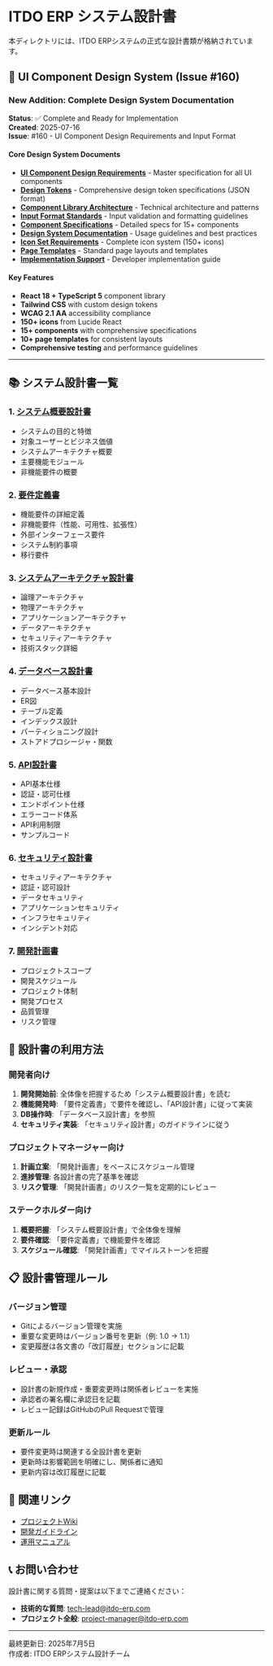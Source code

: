 # ITDO ERP システム設計書

本ディレクトリには、ITDO ERPシステムの正式な設計書類が格納されています。

## 🎨 UI Component Design System (Issue #160)

### New Addition: Complete Design System Documentation
**Status**: ✅ Complete and Ready for Implementation  
**Created**: 2025-07-16  
**Issue**: #160 - UI Component Design Requirements and Input Format  

#### Core Design System Documents
- **[UI Component Design Requirements](./UI_COMPONENT_DESIGN_REQUIREMENTS.md)** - Master specification for all UI components
- **[Design Tokens](./design-tokens.json)** - Comprehensive design token specifications (JSON format)
- **[Component Library Architecture](./COMPONENT_LIBRARY_ARCHITECTURE.md)** - Technical architecture and patterns
- **[Input Format Standards](./INPUT_FORMAT_STANDARDS.md)** - Input validation and formatting guidelines
- **[Component Specifications](./COMPONENT_SPECIFICATIONS.md)** - Detailed specs for 15+ components
- **[Design System Documentation](./DESIGN_SYSTEM_DOCUMENTATION.md)** - Usage guidelines and best practices
- **[Icon Set Requirements](./ICON_SET_REQUIREMENTS.md)** - Complete icon system (150+ icons)
- **[Page Templates](./PAGE_TEMPLATES_SPECIFICATIONS.md)** - Standard page layouts and templates
- **[Implementation Support](./IMPLEMENTATION_SUPPORT.md)** - Developer implementation guide

#### Key Features
- **React 18 + TypeScript 5** component library
- **Tailwind CSS** with custom design tokens
- **WCAG 2.1 AA** accessibility compliance
- **150+ icons** from Lucide React
- **15+ components** with comprehensive specifications
- **10+ page templates** for consistent layouts
- **Comprehensive testing** and performance guidelines

---

## 📚 システム設計書一覧

### 1. [システム概要設計書](./01_システム概要設計書.md)
- システムの目的と特徴
- 対象ユーザーとビジネス価値
- システムアーキテクチャ概要
- 主要機能モジュール
- 非機能要件の概要

### 2. [要件定義書](./02_要件定義書.md)
- 機能要件の詳細定義
- 非機能要件（性能、可用性、拡張性）
- 外部インターフェース要件
- システム制約事項
- 移行要件

### 3. [システムアーキテクチャ設計書](./03_システムアーキテクチャ設計書.md)
- 論理アーキテクチャ
- 物理アーキテクチャ
- アプリケーションアーキテクチャ
- データアーキテクチャ
- セキュリティアーキテクチャ
- 技術スタック詳細

### 4. [データベース設計書](./04_データベース設計書.md)
- データベース基本設計
- ER図
- テーブル定義
- インデックス設計
- パーティショニング設計
- ストアドプロシージャ・関数

### 5. [API設計書](./05_API設計書.md)
- API基本仕様
- 認証・認可仕様
- エンドポイント仕様
- エラーコード体系
- API利用制限
- サンプルコード

### 6. [セキュリティ設計書](./06_セキュリティ設計書.md)
- セキュリティアーキテクチャ
- 認証・認可設計
- データセキュリティ
- アプリケーションセキュリティ
- インフラセキュリティ
- インシデント対応

### 7. [開発計画書](./07_開発計画書.md)
- プロジェクトスコープ
- 開発スケジュール
- プロジェクト体制
- 開発プロセス
- 品質管理
- リスク管理

## 🎯 設計書の利用方法

### 開発者向け
1. **開発開始前**: 全体像を把握するため「システム概要設計書」を読む
2. **機能開発時**: 「要件定義書」で要件を確認し、「API設計書」に従って実装
3. **DB操作時**: 「データベース設計書」を参照
4. **セキュリティ実装**: 「セキュリティ設計書」のガイドラインに従う

### プロジェクトマネージャー向け
1. **計画立案**: 「開発計画書」をベースにスケジュール管理
2. **進捗管理**: 各設計書の完了基準を確認
3. **リスク管理**: 「開発計画書」のリスク一覧を定期的にレビュー

### ステークホルダー向け
1. **概要把握**: 「システム概要設計書」で全体像を理解
2. **要件確認**: 「要件定義書」で機能要件を確認
3. **スケジュール確認**: 「開発計画書」でマイルストーンを把握

## 📋 設計書管理ルール

### バージョン管理
- Gitによるバージョン管理を実施
- 重要な変更時はバージョン番号を更新（例: 1.0 → 1.1）
- 変更履歴は各文書の「改訂履歴」セクションに記載

### レビュー・承認
- 設計書の新規作成・重要変更時は関係者レビューを実施
- 承認者の署名欄に承認日を記載
- レビュー記録はGitHubのPull Requestで管理

### 更新ルール
- 要件変更時は関連する全設計書を更新
- 更新時は影響範囲を明確にし、関係者に通知
- 更新内容は改訂履歴に記載

## 🔗 関連リンク

- [プロジェクトWiki](https://github.com/ootakazuhiko/ITDO_ERP/wiki)
- [開発ガイドライン](../development/README.md)
- [運用マニュアル](../operation/README.md)

## 📞 お問い合わせ

設計書に関する質問・提案は以下までご連絡ください：
- **技術的な質問**: tech-lead@itdo-erp.com
- **プロジェクト全般**: project-manager@itdo-erp.com

---

最終更新日: 2025年7月5日  
作成者: ITDO ERPシステム設計チーム